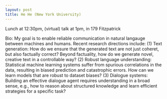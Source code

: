 ```yaml
---
layout: post
title: He He (New York University)
---
```


Lunch at 12:30pm, (virtual) talk at 1pm, in 179 Fitzpatrick

Bio:
My goal is to enable reliable communication in natural langauge between machines and humans. Recent research directions include: (1) Text generation: How do we ensure that the generated text are not just coheret, but also factually correct? Beyond factuality, how do we generate novel, creative text in a controllable way? (2) Robust language understanding: Statistical machine learning systems suffer from spurious correlations in the data, resulting in biased prediction and catastrophic errors. How can we learn models that are robust to dataset biases? (3) Dialogue systems: Building an effective dialogue agent requires understanding in a broad sense, e.g., how to reason about structured knowledge and learn efficient strategies for a specific task?

